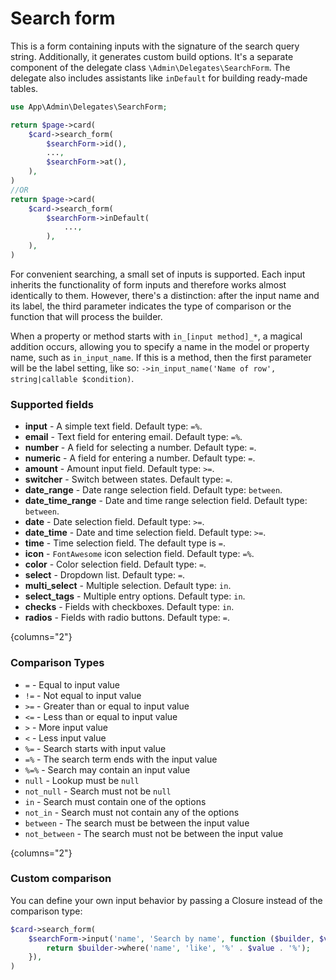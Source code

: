# Search form

This is a form containing inputs with the signature of the search query string. Additionally, it generates custom build options. It's a separate component of the delegate class `\Admin\Delegates\SearchForm`. The delegate also includes assistants like `inDefault` for building ready-made tables.
```php
use App\Admin\Delegates\SearchForm;

return $page->card(
	$card->search_form(
		$searchForm->id(),
		...,
		$searchForm->at(),
	),
)
//OR
return $page->card(
	$card->search_form(
		$searchForm->inDefault(
			...,
		),
	),
)
```
For convenient searching, a small set of inputs is supported. Each input inherits the functionality of form inputs and therefore works almost identically to them. However, there's a distinction: after the input name and its label, the third parameter indicates the type of comparison or the function that will process the builder.

When a property or method starts with `in_[input method]_*`, a magical addition occurs, allowing you to specify a name in the model or property name, such as `in_input_name`. If this is a method, then the first parameter will be the label setting, like so: `->in_input_name('Name of row', string|callable $condition)`.

### Supported fields

- **input** - A simple text field. Default type: `=%`.
- **email** - Text field for entering email. Default type: `=%`.
- **number** - A field for selecting a number. Default type: `=`.
- **numeric** - A field for entering a number. Default type: `=`.
- **amount** - Amount input field. Default type: `>=`.
- **switcher** - Switch between states. Default type: `=`.
- **date_range** - Date range selection field. Default type: `between`.
- **date_time_range** - Date and time range selection field. Default type: `between`.
- **date** - Date selection field. Default type: `>=`.
- **date_time** - Date and time selection field. Default type: `>=`.
- **time** - Time selection field. The default type is `=`.
- **icon** - `FontAwesome` icon selection field. Default type: `=%`.
- **color** - Color selection field. Default type: `=`.
- **select** - Dropdown list. Default type: `=`.
- **multi_select** - Multiple selection. Default type: `in`.
- **select_tags** - Multiple entry options. Default type: `in`.
- **checks** - Fields with checkboxes. Default type: `in`.
- **radios** - Fields with radio buttons. Default type: `=`.

{columns="2"}

### Comparison Types

- `=` - Equal to input value
- `!=` - Not equal to input value
- `>=` - Greater than or equal to input value
- `<=` - Less than or equal to input value
- `>` - More input value
- `<` - Less input value
- `%=` - Search starts with input value
- `=%` - The search term ends with the input value
- `%=%` - Search may contain an input value
- `null` - Lookup must be `null`
- `not_null` - Search must not be `null`
- `in` - Search must contain one of the options
- `not_in` - Search must not contain any of the options
- `between` - The search must be between the input value
- `not_between` - The search must not be between the input value

{columns="2"}

### Custom comparison
You can define your own input behavior by passing a Closure instead of the comparison type:
```php
$card->search_form(
	$searchForm->input('name', 'Search by name', function ($builder, $value, $key) {
		return $builder->where('name', 'like', '%' . $value . '%');
	}),
)
```

